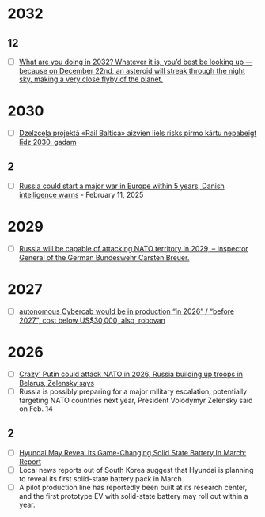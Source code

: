 
# 2032
## 12 
- [ ] [What are you doing in 2032? Whatever it is, you’d best be looking up — because on December 22nd, an asteroid will streak through the night sky, making a very close flyby of the planet.](https://www.supercluster.com/editorial/an-asteroid-stands-a-chance-at-impacting-earth-are-we-prepared)

# 2030
- [ ] [Dzelzceļa projektā «Rail Baltica» aizvien liels risks pirmo kārtu nepabeigt līdz 2030. gadam](https://www.lsm.lv/raksts/zinas/latvija/13.06.2025-dzelzcela-projekta-rail-baltica-aizvien-liels-risks-pirmo-kartu-nepabeigt-lidz-2030-gadam.a603100/)
## 2
- [ ] [Russia could start a major war in Europe within 5 years, Danish intelligence warns](https://www.politico.eu/article/russia-war-threat-europe-within-5-years-danish-intelligence-ddis-warns/) - February 11, 2025

# 2029
- [ ] [Russia will be capable of attacking NATO territory in 2029, – Inspector General of the German Bundeswehr Carsten Breuer.](https://x.com/Gerashchenko_en/status/1914199448709693623?ref_src=twsrc%5Etfw%7Ctwcamp%5Etweetembed%7Ctwterm%5E1914199448709693623%7Ctwgr%5Ecc3bdefaecb1ec88c0087f11137ee6d3b0311bb9%7Ctwcon%5Es1_&ref_url=https%3A%2F%2Fwww.redditmedia.com%2Fmediaembed%2Fliveupdate%2F18hnzysb1elcs%2FLiveUpdate_86941b36-1f14-11f0-9b10-c606e4a55c9a%2F0)

# 2027
- [ ] [autonomous Cybercab would be in production “in 2026” / “before 2027”, cost below US$30,000, also, robovan](https://www.theguardian.com/technology/2024/oct/11/elon-musk-unveils-tesla-cybercab-self-driving-robotaxi)


# 2026
- [ ] [Crazy' Putin could attack NATO in 2026, Russia building up troops in Belarus, Zelensky says](https://kyivindependent.com/zelensky-warns-of-russian-military-buildup-potential-nato-threat-in-2026/)
- [ ] Russia is possibly preparing for a major military escalation, potentially targeting NATO countries next year, President Volodymyr Zelensky said on Feb. 14
      
## 2
- [ ] [Hyundai May Reveal Its Game-Changing Solid State Battery In March: Report](https://insideevs.com/news/750505/hyundai-solid-state-battery-ev-reveal-march/)
- [ ] Local news reports out of South Korea suggest that Hyundai is planning to reveal its first solid-state battery pack in March.
- [ ] A pilot production line has reportedly been built at its research center, and the first prototype EV with solid-state battery may roll out within a year. 
